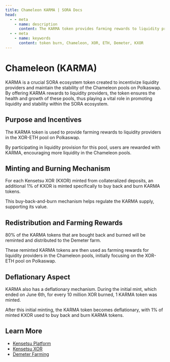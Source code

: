 ```yaml
---
title: Chameleon KARMA | SORA Docs
head:
  - - meta
    - name: description
      content: The KARMA token provides farming rewards to liquidity providers in the XOR-ETH pool on Polkaswap. It is specifically designed to incentivize liquidity providers and support the stability of the Chameleon pools on Polkaswap.
  - - meta
    - name: keywords
      content: token burn, Chameleon, XOR, ETH, Demeter, KXOR
---
```


# Chameleon (KARMA)

KARMA is a crucial SORA ecosystem token created to incentivize liquidity providers and maintain the stability of the Chameleon pools on Polkaswap. By offering KARMA rewards to liquidity providers, the token ensures the health and growth of these pools, thus playing a vital role in promoting liquidity and stability within the SORA ecosystem.

## Purpose and Incentives

The KARMA token is used to provide farming rewards to liquidity providers in the XOR-ETH pool on Polkaswap.

By participating in liquidity provision for this pool, users are rewarded with KARMA, encouraging more liquidity in the Chameleon pools.

## Minting and Burning Mechanism

For each Kensetsu XOR (KXOR) minted from collateralized deposits, an additional 1% of KXOR is minted specifically to buy back and burn KARMA tokens.

This buy-back-and-burn mechanism helps regulate the KARMA supply, supporting its value.

## Redistribution and Farming Rewards

80% of the KARMA tokens that are bought back and burned will be reminted and distributed to the Demeter farm.

These reminted KARMA tokens are then used as farming rewards for liquidity providers in the Chameleon pools, initially focusing on the XOR-ETH pool on Polkaswap.

## Deflationary Aspect

KARMA also has a deflationary mechanism. During the initial mint, which ended on June 6th, for every 10 million XOR burned, 1 KARMA token was minted.

After this initial minting, the KARMA token becomes deflationary, with 1% of minted KXOR used to buy back and burn KARMA tokens.

## Learn More

- [Kensetsu Platform](/kensetsu-vaults.md)
- [Kensetsu XOR](/kxor.md)
- [Demeter Farming](/ceres/demeter-farming.md)
